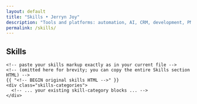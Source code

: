 ```yaml
---
layout: default
title: "Skills • Jerryn Joy"
description: "Tools and platforms: automation, AI, CRM, development, PM."
permalink: /skills/
---
```


<section class="skills">
  <div class="container">
    <div class="section-header">
      <h2 class="section-title">Skills</h2>
    </div>

    <!-- paste your skills markup exactly as in your current file -->
    <!-- (omitted here for brevity; you can copy the entire Skills section HTML) -->
    {{ "<!-- BEGIN original skills HTML -->" }}
    <div class="skills-categories">
      <!-- ... your existing skill-category blocks ... -->
    </div>
  </div>
</section>
